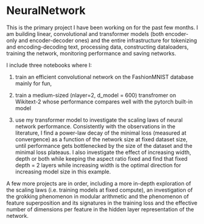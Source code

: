 # NeuralNetwork

This is the primary project I have been working on for the past few months. I am building linear, convolutional and transformer models (both encoder-only and encoder-decoder ones) and the entire infrastructure for tokenizing and encoding-decoding text, processing data, constructing dataloaders, training the network, monitoring performance and saving networks. 

I include three notebooks where I:

1) train an efficient convolutional network on the FashionMNIST database mainly for fun,

2) train a medium-sized (nlayer=2, d_model = 600) transfromer on Wikitext-2 whose performance compares well with the pytorch built-in model

3) use my transformer model to investigate the scaling laws of neural network performance. Consistently with the observations in the literature, I find a power-law decay of the minimal loss (measured at convergence) as a function of the network size at fixed dataset size, until performance gets bottlenecked by the size of the dataset and the minimal loss plateaus. I also investigate the effect of increasing width, depth or both while keeping the aspect ratio fixed and find that fixed depth = 2 layers while increasing width is the optimal direction for increasing model size in this example.

A few more projects are in order, including a more in-depth exploration of the scaling laws (i.e. training models at fixed compute), an investigation of the grokking phenomenon in modular arithmetic and the phenomenon of feature superposition and its signatures in the training loss and the effective number of dimensions per feature in the hidden layer representation of the network.
